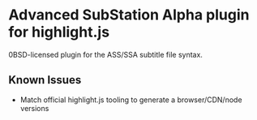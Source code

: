 # Advanced SubStation Alpha plugin for highlight.js

0BSD-licensed plugin for the ASS/SSA subtitle file syntax.

## Known Issues

- Match official highlight.js tooling to generate a browser/CDN/node versions
